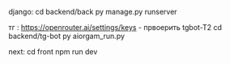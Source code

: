 django:
cd backend/back
py manage.py runserver


тг :
https://openrouter.ai/settings/keys - првоерить tgbot-T2
cd backend/tg-bot
py aiorgam_run.py


next:
cd front
npm run dev